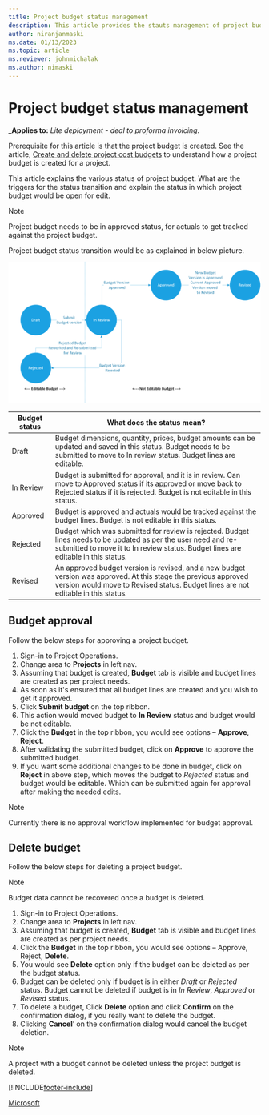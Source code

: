 ```yaml
---
title: Project budget status management
description: This article provides the stauts management of project budget.
author: niranjanmaski
ms.date: 01/13/2023
ms.topic: article
ms.reviewer: johnmichalak
ms.author: nimaski
---
```


# Project budget status management

_**Applies to:** _Lite deployment - deal to proforma invoicing._

Prerequisite for this article is that the project budget is created. See the article, [Create and delete project cost budgets](create-delete-project-budget.md) to understand how a project budget is created for a project.

This article explains the various status of project budget. What are the triggers for the status transition and explain the status in which project budget would be open for edit. 

> [!NOTE]
>Project budget needs to be in approved status, for actuals to get tracked against the project budget.



Project budget status transition would be as explained in below picture.



![Picture explaining the project budget's status transition.](media/2-project-budget-state-management-pic.png)



| **Budget status** | **What does the status mean?** |
|         ---       | --- |
|       Draft     | Budget dimensions, quantity, prices, budget amounts can be updated and saved in this status. Budget needs to be submitted to move to In review status. Budget lines are editable.|
|       In Review | Budget is submitted for approval, and it is in review. Can move to Approved status if its approved or move back to Rejected status if it is rejected. Budget is not editable in this status.|
|       Approved     | Budget is approved and actuals would be tracked against the budget lines. Budget is not editable in this status.|
|       Rejected     | Budget which was submitted for review is rejected. Budget lines needs to be updated as per the user need and re-submitted to move it to In review status. Budget lines are editable in this status.|
|       Revised     | An approved budget version is revised, and a new budget version was approved. At this stage the previous approved version would move to Revised status. Budget lines are not editable in this status. |




## Budget approval

Follow the below steps for approving a project budget.

1.	Sign-in to Project Operations.
2.	Change area to **Projects** in left nav.
3.	Assuming that budget is created, **Budget** tab is visible and budget lines are created as per project needs.
4.	As soon as it's ensured that all budget lines are created and you wish to get it approved.
5.	Click **Submit budget** on the top ribbon. 
6.	This action would moved budget to **In Review** status and budget would be not editable.
7.	Click the **Budget** in the top ribbon, you would see options – **Approve**, **Reject**.
8.	After validating the submitted budget, click on **Approve** to approve the submitted budget. 
9.	If you want some additional changes to be done in budget, click on **Reject** in above step, which moves the budget to *Rejected* status and budget would be editable. Which can be submitted again for approval after making the needed edits.
 
> [!NOTE]
> Currently there is no approval workflow implemented for budget approval. 


## Delete budget

Follow the below steps for deleting a project budget.

> [!NOTE]
> Budget data cannot be recovered once a budget is deleted. 

1.	Sign-in to Project Operations.
2.	Change area to **Projects** in left nav.
3.	Assuming that budget is created, **Budget** tab is visible and budget lines are created as per project needs.
4.	Click the **Budget** in the top ribbon, you would see options – Approve, Reject, **Delete**.
5.	You would see **Delete** option only if the budget can be deleted as per the budget status. 
6.	Budget can be deleted only if budget is in either *Draft* or *Rejected* status. Budget cannot be deleted if budget is in *In Review*, *Approved* or *Revised* status.
7.	To delete a budget, Click **Delete** option and click **Confirm** on the confirmation dialog, if you really want to delete the budget.
8.	Clicking **Cancel**’ on the confirmation dialog would cancel the budget deletion.

> [!NOTE]
> A project with a budget cannot be deleted unless the project budget is deleted.



[!INCLUDE[footer-include](../../includes/footer-banner.md)]

[Microsoft](https://www.microsoft.com)
